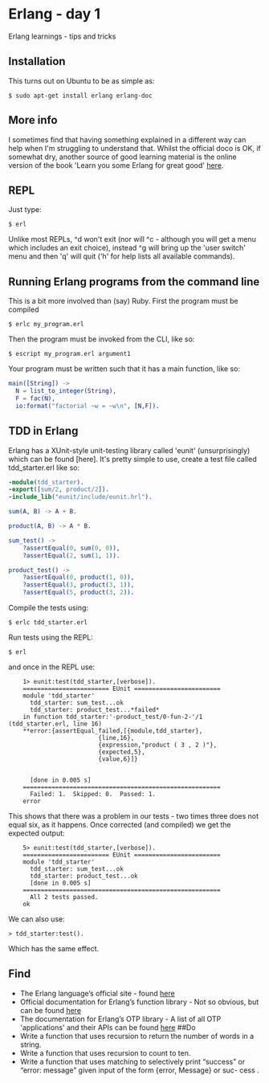 # Erlang - day 1
Erlang learnings - tips and tricks

## Installation
This turns out on Ubuntu to be as simple as:

	$ sudo apt-get install erlang erlang-doc

## More info
I sometimes find that having something explained in a different way can help when I'm struggling to understand that. Whilst the official doco is OK, if somewhat dry, another source of good learning material is the online version of the book 'Learn you some Erlang for great good' [here](http://learnyousomeerlang.com/content).

## REPL
Just type:

	$ erl

Unlike most REPLs, ^d won't exit (nor will ^c - although you will get a menu  which includes an exit choice), instead ^g will bring up the 'user switch' menu and then 'q' will quit ('h' for help lists all available commands).

## Running Erlang programs from the command line
This is a bit more involved than (say) Ruby. First the program must be compiled

	$ erlc my_program.erl

Then the program must be invoked from the CLI, like so:

	$ escript my_program.erl argument1

Your program must be written such that it has a main function, like so:

```erlang
main([String]) ->
  N = list_to_integer(String),
  F = fac(N),
  io:format("factorial ~w = ~w\n", [N,F]).
```

## TDD in Erlang
Erlang has a XUnit-style unit-testing library called 'eunit' (unsurprisingly) which can be found [here]. It's pretty simple to use, create a test file called tdd_starter.erl like so:

```erlang
-module(tdd_starter).
-export([sum/2, product/2]).
-include_lib("eunit/include/eunit.hrl").

sum(A, B) -> A + B.

product(A, B) -> A * B.

sum_test() ->
	?assertEqual(0, sum(0, 0)),
	?assertEqual(2, sum(1, 1)).

product_test() ->
	?assertEqual(0, product(1, 0)),
	?assertEqual(3, product(3, 1)),
	?assertEqual(5, product(3, 2)).
```

Compile the tests using:

	$ erlc tdd_starter.erl

Run tests using the REPL:

	$ erl

and once in the REPL use:

```
	1> eunit:test(tdd_starter,[verbose]).
	======================== EUnit ========================
	module 'tdd_starter'
	  tdd_starter: sum_test...ok
	  tdd_starter: product_test...*failed*
	in function tdd_starter:'-product_test/0-fun-2-'/1 (tdd_starter.erl, line 16)
	**error:{assertEqual_failed,[{module,tdd_starter},
	                     {line,16},
	                     {expression,"product ( 3 , 2 )"},
	                     {expected,5},
	                     {value,6}]}


	  [done in 0.005 s]
	=======================================================
	  Failed: 1.  Skipped: 0.  Passed: 1.
	error
```
This shows that there was a problem in our tests - two times three does not equal six, as it happens. Once corrected (and compiled) we get the expected output:
```
	5> eunit:test(tdd_starter,[verbose]).
	======================== EUnit ========================
	module 'tdd_starter'
	  tdd_starter: sum_test...ok
	  tdd_starter: product_test...ok
	  [done in 0.005 s]
	=======================================================
	  All 2 tests passed.
	ok
```
We can also use:

	> tdd_starter:test().

Which has the same effect.

## Find
* The Erlang language’s official site - found [here](http://www.erlang.org/)
* Official documentation for Erlang’s function library - Not so obvious, but can be found [here](http://www.erlang.org/doc/apps/stdlib/index.html)
* The documentation for Erlang’s OTP library - A list of all OTP 'applications' and their APIs can be found [here](http://www.erlang.org/doc/applications.html)
##Do
* Write a function that uses recursion to return the number of
words in a string.
* Write a function that uses recursion to count to ten.
* Write a function that uses matching to selectively print “success”
or “error: message” given input of the form {error, Message} or suc-
cess .
